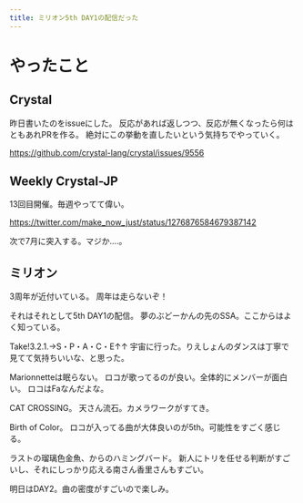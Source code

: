 ```yaml
---
title: ミリオン5th DAY1の配信だった
---
```


# やったこと

## Crystal

昨日書いたのをissueにした。
反応があれば返しつつ、反応が無くなったら何はともあれPRを作る。
絶対にこの挙動を直したいという気持ちでやっていく。

<https://github.com/crystal-lang/crystal/issues/9556>

## Weekly Crystal-JP

13回目開催。毎週やってて偉い。

<https://twitter.com/make_now_just/status/1276876584679387142>

次で7月に突入する。マジか‥‥。

## ミリオン

3周年が近付いている。
周年は走らないぞ！

それはそれとして5th DAY1の配信。
夢のぶどーかんの先のSSA。ここからはよく知っている。

Take!3.2.1.→S・P・A・C・E↑↑
宇宙に行った。りえしょんのダンスは丁寧で見てて気持ちいいな、と思った。

Marionnetteは眠らない。
ロコが歌ってるのが良い。全体的にメンバーが面白い。
ロコはFaなんだよな。

CAT CROSSING。
天さん流石。カメラワークがすてき。

Birth of Color。
ロコが入ってる曲が大体良いのが5th。可能性をすごく感じる。

ラストの瑠璃色金魚、からのハミングバード。
新人にトリを任せる判断がすごいし、それにしっかり応える南さん香里さんもすごい。

明日はDAY2。曲の密度がすごいので楽しみ。

